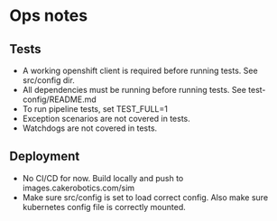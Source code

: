 # Ops notes

## Tests

- A working openshift client is required before running tests. See src/config dir.
- All dependencies must be running before running tests. See test-config/README.md
- To run pipeline tests, set TEST_FULL=1
- Exception scenarios are not covered in tests.
- Watchdogs are not covered in tests.

## Deployment

- No CI/CD for now. Build locally and push to images.cakerobotics.com/sim
- Make sure src/config is set to load correct config. Also make sure kubernetes config file
  is correctly mounted.
